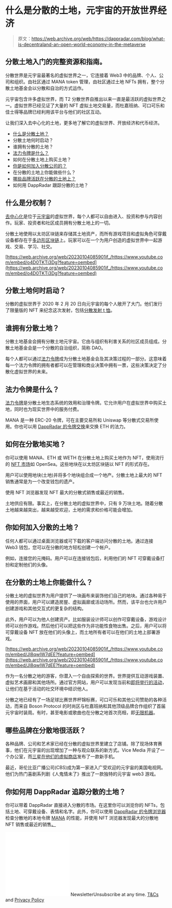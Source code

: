 # 什么是分散的土地，元宇宙的开放世界经济

> 原文：<https://web.archive.org/web/https://dappradar.com/blog/what-is-decentraland-an-open-world-economy-in-the-metaverse>

## 分散土地入门的完整资源和指南。

分散世界是元宇宙最著名的虚拟世界之一，它连接着 Web3 中的品牌、个人、公司和组织。由社区通过 MANA token 管理，由社区通过土地 NFTs 拥有，整个分散土地基金会以分散和自治的方式运作。

元宇宙包含许多虚拟世界，而 T2 分散世界自推出以来一直是最活跃的虚拟世界之一。虚拟世界已经见证了大量的 NFT 虚拟土地交易量，而杜嘉班纳、可口可乐和佳士得等品牌已经利用该平台与他们的社区互动。

让我们深入去中心化的土地，更多地了解它的虚拟世界、开放经济和代币经济。

*   [什么是分散土地？](https://web.archive.org/web/20230104085901/https://dappradar.com/blog/what-is-decentraland-an-open-world-economy-in-the-metaverse/#What-is-Decentraland?)
*   分散土地何时启动？
*   谁拥有分散的土地？
*   [法力令牌是什么？](https://web.archive.org/web/20230104085901/http://what-is-the-mana-token/)
*   如何在分散土地上购买土地？
*   [你是如何加入分散公司的？](https://web.archive.org/web/20230104085901/http://how-do-you-join-decentraland/)
*   在分散的土地上你能做些什么？
*   [哪些品牌活跃在分散的土地上？](https://web.archive.org/web/20230104085901/http://which-brands-are-active-in-decentraland/)
*   如何用 DappRadar 跟踪分散的土地？

## 什么是分权制？

[去中心化](https://web.archive.org/web/20230104085901/https://dappradar.com/ethereum/games/decentraland)是位于[元宇宙](https://web.archive.org/web/20230104085901/https://dappradar.com/blog/what-is-the-metaverse)的虚拟世界，每个人都可以自由进入、投资和参与内容创作。玩家、投资者和社区成员拥有分散土地上的一切。

分散土地使用以太坊区块链来存储其土地资产，而所有游戏项目和虚拟角色可穿戴设备都存在于[多边形区块链](https://web.archive.org/web/20230104085901/https://dappradar.com/blog/what-is-polygon-a-simple-explanation)上。玩家可以在一个为用户创造的虚拟世界中一起游戏、交易、学习、社交。

[https://web.archive.org/web/20230104085901if_/https://www.youtube.com/embed/o4D0TKTi3Dg?feature=oembed](https://web.archive.org/web/20230104085901if_/https://www.youtube.com/embed/o4D0TKTi3Dg?feature=oembed)

## 分散土地何时启动？

分散的虚拟世界于 2020 年 2 月 20 日向元宇宙的每个人敞开了大门。他们发行了限量版的 NFT 来纪念这次发射，包括[分散发射 t 恤](https://web.archive.org/web/20230104085901/https://dappradar.com/hub/assets/eth/0xd35147be6401dcb20811f2104c33de8e97ed6818/14267)。

## 谁拥有分散土地？

分散土地基金会拥有分散土地元宇宙。它由与组织有利害关系的社区成员组成。分散土地基金会是一个分散的自治组织，简称 DAO。

每个人都可以通过[法力令牌](https://web.archive.org/web/20230104085901/https://dappradar.com/blog/explained-decentraland-mana-token)成为分散土地基金会及其决策过程的一部分。这意味着每一个法力令牌的拥有者都可以在管理和商业决策中拥有一票，这些决策决定了分散化虚拟世界的未来。

## 法力令牌是什么？

[法力令牌](https://web.archive.org/web/20230104085901/https://dappradar.com/blog/explained-decentraland-mana-token)是分散土地生态系统的效用和治理令牌。它允许用户在虚拟世界中购买土地，同时也为现实世界中的服务付费。

MANA 是一种 ERC-20 令牌，可在主要交易所和 Uniswap 等分散式交易所使用。你也可以用 [DappRadar 的令牌交换](https://web.archive.org/web/20230104085901/https://dappradar.com/hub/token/eth/MANA?from=0x0f5d2fb29fb7d3cfee444a200298f468908cc942)来交换 ETH 的法力。

## 如何在分散地买地？

你可以使用 MANA、ETH 或 WETH 在分散土地上购买土地作为 NFT，使用流行的 [NFT 市场](https://web.archive.org/web/20230104085901/https://dappradar.com/blog/top-10-best-nft-marketplaces)如 OpenSea。这些地块在以太坊区块链以 NFT 的形式存在。

用户可以使用地块(土地)并将多个地块组合成一个地产。分散土地上最大的 NFT 销售通常是为一个改变钱包的遗产。

使用 NFT 浏览器发现 NFT 最大的分散式销售或最近的销售。

土地供应有限。事实上，在分散土地的虚拟世界中，只有 9 万块土地。随着分散土地越来越突出，越来越受欢迎，土地的需求和价格可能会增加。

## 你如何加入分散的土地？

任何人都可以通过桌面浏览器或可下载的客户端访问分散的土地。通过连接 Web3 钱包，您可以在分散的地方轻松创建一个帐户。

例如，连接您的元掩码。用户可以在连接钱包后，利用他们的 NFT 可穿戴设备打扮和定制他们的头像。

## 在分散的土地上你能做什么？

分散土地的虚拟世界为用户提供了一块画布来装饰他们自己的地块。通过各种易于使用的界面，用户可以建造房屋、虚拟画廊或活动场所。然而，该平台也允许用户创建游戏和其他交互式的更复杂的结构。

此外，用户可以为他人创建资产。比如服装设计师可以创作可穿戴设备，游戏设计师可以创作游戏。然后他们可以把这些作为非功能性食物出售。之后，用户可以将可穿戴设备 NFT 放在他们的头像上，而土地所有者可以在他们的土地上部署游戏。

[https://web.archive.org/web/20230104085901if_/https://www.youtube.com/embed/Jl8qwIW7dEE?feature=oembed](https://web.archive.org/web/20230104085901if_/https://www.youtube.com/embed/Jl8qwIW7dEE?feature=oembed)

作为一名分散之地的游客，你潜入一个自由探索的世界。世界提供互动游戏装置、虚拟艺术画廊和其他场所。通过官方网站，用户可以发现当前和[即将举行的活动](https://web.archive.org/web/20230104085901/https://events.decentraland.org/)，让他们在基于活动的社交环境中结识他人。

分散之地已经有了一场足球比赛世界杯锦标赛，可口可乐和其他公司赞助的各种活动，而来自 Boson Protocol 的时尚区与杜嘉班纳和其他顶级品牌合作组织了首届元宇宙时装周。有时，甚至电影或歌曲也在分散之地首次亮相，即[无限机器](https://web.archive.org/web/20230104085901/https://dappradar.com/blog/nft-financed-movie-the-infinite-machine-will-premiere-in-decentraland/)。

## 哪些品牌在分散地很活跃？

各种品牌、公司和艺术家已经在分散的虚拟世界里建立了店铺。除了现场体育赛事，他们在元宇宙的出现增加了一种与观众联系的新方式。Vice Media 开设了一个办公室，而[三星在他们的虚拟商店](https://web.archive.org/web/20230104085901/https://dappradar.com/blog/samsung-unveils-new-galaxy-s22-phone-in-decentraland/)发布了一款新手机。

最近，哥伦比亚广播公司(CBS)成为第一家进入广受欢迎的元宇宙的美国电视网。他们为热门喜剧系列剧《人鬼情未了》推出了一款独特的元宇宙 web3 游戏。

## 你如何用 DappRadar 追踪分散的土地？

你可以带着 DappRadar 直接进入分散的市场。在这里你可以浏览你的 NFTs，包括土地、可穿戴设备、表情和名字。此外，你可以使用 [DappRadar 的令牌浏览器](https://web.archive.org/web/20230104085901/https://dappradar.com/hub/tokens/ethereum/all/1)检查分散地的本地令牌 [MANA](https://web.archive.org/web/20230104085901/https://dappradar.com/hub/token/eth/MANA/ETH?from=0x0f5d2fb29fb7d3cfee444a200298f468908cc942) 的性能，并使用 NFT 浏览器发现最大的分散地 NFT 销售或最近的销售[。](https://web.archive.org/web/20230104085901/https://dappradar.com/hub/nft-explorer/collection/decentraland)

![](img/6d5a4a2d609c56e1a5771717e54ba759.png) NewsletterUnsubscribe at any time. [T&Cs](https://web.archive.org/web/20230104085901/https://dappradar.com/terms) and [Privacy Policy](https://web.archive.org/web/20230104085901/https://dappradar.com/privacy-policy)